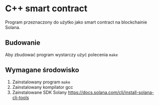 # C++ smart contract

Program przeznaczony do użytko jako smart contract na blockchainie Solana.

## Budowanie

Aby zbudować program wystarczy użyć polecenia `make`

## Wymagane środowisko

1. Zainstalowany program `make`
2. Zainstalowany kompilator gcc
3. Zainstalowane SDK Solany https://docs.solana.com/cli/install-solana-cli-tools

